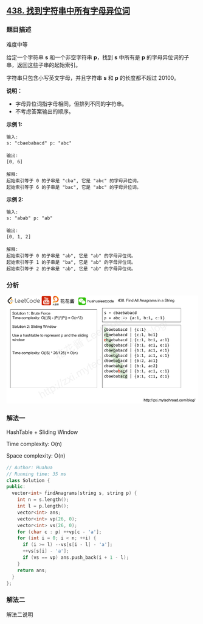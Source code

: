 ## [438. 找到字符串中所有字母异位词](https://leetcode-cn.com/problems/find-all-anagrams-in-a-string/)

### 题目描述

难度中等

给定一个字符串 **s** 和一个非空字符串 **p**，找到 **s** 中所有是 **p** 的字母异位词的子串，返回这些子串的起始索引。

字符串只包含小写英文字母，并且字符串 **s** 和 **p** 的长度都不超过 20100。

**说明：**

- 字母异位词指字母相同，但排列不同的字符串。
- 不考虑答案输出的顺序。

**示例 1:**

```
输入:
s: "cbaebabacd" p: "abc"

输出:
[0, 6]

解释:
起始索引等于 0 的子串是 "cba", 它是 "abc" 的字母异位词。
起始索引等于 6 的子串是 "bac", 它是 "abc" 的字母异位词。
```

 **示例 2:**

```
输入:
s: "abab" p: "ab"

输出:
[0, 1, 2]

解释:
起始索引等于 0 的子串是 "ab", 它是 "ab" 的字母异位词。
起始索引等于 1 的子串是 "ba", 它是 "ab" 的字母异位词。
起始索引等于 2 的子串是 "ab", 它是 "ab" 的字母异位词。
```

### 分析

![438-ep191](../images/438-ep191.png)

### 解法一

HashTable + Sliding Window

Time complexity: O(n)

Space complexity: O(n)

```c++
// Author: Huahua
// Running time: 35 ms
class Solution {
public:
  vector<int> findAnagrams(string s, string p) {
    int n = s.length();
    int l = p.length();
    vector<int> ans;
    vector<int> vp(26, 0);
    vector<int> vs(26, 0);
    for (char c : p) ++vp[c - 'a'];    
    for (int i = 0; i < n; ++i) {
      if (i >= l) --vs[s[i - l] - 'a'];        
      ++vs[s[i] - 'a'];
      if (vs == vp) ans.push_back(i + 1 - l);
    }
    return ans;
  }
};
```

### 解法二

解法二说明

```c++

```

